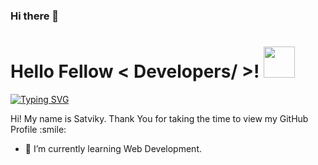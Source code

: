 ### Hi there 👋

<h1> Hello Fellow < Developers/ >! <img src = "https://raw.githubusercontent.com/MartinHeinz/MartinHeinz/master/wave.gif" width = 50px> </h1>
<p align='center'>
</p>

[![Typing SVG](https://readme-typing-svg.herokuapp.com?font=Poppins&color=%2336BCF7&&size=30&lines=Hey+My+Name+Is+Satviky;I+am+A+Web+Developer)](https://git.io/typing-svg)

<div size='20px'> Hi! My name is Satviky. Thank You for taking the time to view my GitHub Profile :smile: 
</div>

- 🌱 I’m currently learning Web Development.
 
